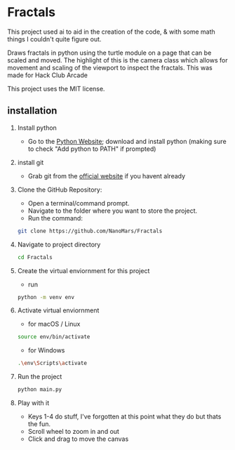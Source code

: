 # Fractals

This project used ai to aid in the creation of the code, & with some math things I couldn't quite figure out.

Draws fractals in python using the turtle module on a page that can be scaled and moved. The highlight of this is the camera class which allows for movement and scaling of the viewport to inspect the fractals. This was made for Hack Club Arcade

This project uses the MIT license.

## installation
1. Install python
    - Go to the [Python Website](https://www.python.org/); download and install python (making sure to check "Add python to PATH" if prompted)
2. install git
    - Grab git from the [official website](https://git-scm.com/) if you havent already
3. Clone the GitHub Repository:
	- Open a terminal/command prompt.
	- Navigate to the folder where you want to store the project.
	- Run the command:
    ```bash
    git clone https://github.com/NanoMars/Fractals
    ```
4. Navigate to project directory
    ```bash
    cd Fractals
    ```
5. Create the virtual enviornment for this project
    - run
    ```bash
    python -m venv env
    ```
6. Activate virtual enviornment
    - for macOS / Linux
    ```bash
    source env/bin/activate
    ```

    - for Windows 
    ```bash
    .\env\Scripts\activate
    ```
7. Run the project
    ``` bash
    python main.py
    ```
8. Play with it
    - Keys 1-4 do stuff, I've forgotten at this point what they do but thats the fun.
    - Scroll wheel to zoom in and out
    - Click and drag to move the canvas